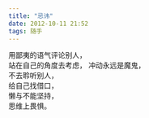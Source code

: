 ```yaml
---
title: "忌讳"
date: 2012-10-11 21:52
tags: 随手
---
```


用鄙夷的语气评论别人，  
站在自己的角度去考虑，  <!-- more -->
冲动永远是魔鬼，  
不去聆听别人，  
给自己找借口，  
懒与不能坚持，  
思维上畏惧。  